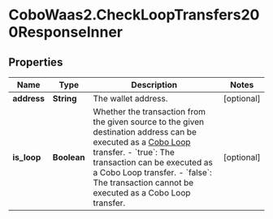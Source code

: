 # CoboWaas2.CheckLoopTransfers200ResponseInner

## Properties

Name | Type | Description | Notes
------------ | ------------- | ------------- | -------------
**address** | **String** | The wallet address. | [optional] 
**is_loop** | **Boolean** | Whether the transaction from the given source to the given destination address can be executed as a [Cobo Loop](https://manuals.cobo.com/en/portal/custodial-wallets/cobo-loop) transfer.  - &#x60;true&#x60;: The transaction can be executed as a Cobo Loop transfer. - &#x60;false&#x60;: The transaction cannot be executed as a Cobo Loop transfer.  | [optional] 


